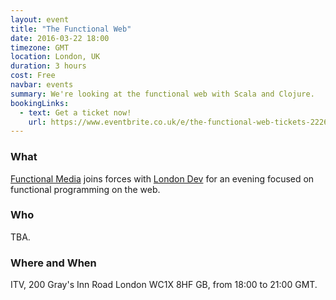 ```yaml
---
layout: event
title: "The Functional Web"
date: 2016-03-22 18:00
timezone: GMT
location: London, UK
duration: 3 hours
cost: Free
navbar: events
summary: We're looking at the functional web with Scala and Clojure.
bookingLinks:
  - text: Get a ticket now!
    url: https://www.eventbrite.co.uk/e/the-functional-web-tickets-22264898912
---
```


### What

[Functional Media][functional-media] joins forces with [London Dev][london.dev] for an evening focused on functional programming on the web.


### Who

TBA.

### Where and When

ITV, 200 Gray's Inn Road London WC1X 8HF GB, from 18:00 to 21:00 GMT.

[functional-media]: http://www.meetup.com/Functional-Media/
[london.dev]: http://www.meetup.com/London-dev/
